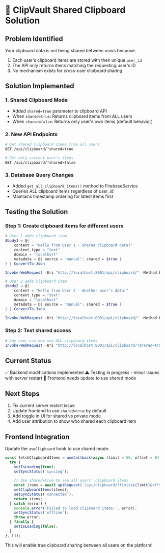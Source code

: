 # 🔄 ClipVault Shared Clipboard Solution

## Problem Identified
Your clipboard data is not being shared between users because:
1. Each user's clipboard items are stored with their unique `user_id`
2. The API only returns items matching the requesting user's ID
3. No mechanism exists for cross-user clipboard sharing

## Solution Implemented

### 1. **Shared Clipboard Mode**
- Added `shared=true` parameter to clipboard API
- When `shared=true`: Returns clipboard items from ALL users
- When `shared=false`: Returns only user's own items (default behavior)

### 2. **New API Endpoints**
```bash
# Get shared clipboard items from all users
GET /api/clipboard/?shared=true

# Get only current user's items
GET /api/clipboard/?shared=false
```

### 3. **Database Query Changes**
- Added `get_all_clipboard_items()` method to FirebaseService
- Queries ALL clipboard items regardless of user_id
- Maintains timestamp ordering for latest items first

## Testing the Solution

### Step 1: Create clipboard items for different users
```powershell
# User 1 adds clipboard item
$body1 = @{
    content = "Hello from User 1 - Shared clipboard data!"
    content_type = "text"
    domain = "localhost"
    metadata = @{ source = "manual"; shared = $true }
} | ConvertTo-Json

Invoke-WebRequest -Uri "http://localhost:8001/api/clipboard/" -Method POST -Body $body1 -ContentType "application/json" -Headers @{ "Authorization" = "Bearer user1-token" }

# User 2 adds clipboard item  
$body2 = @{
    content = "Hello from User 2 - Another user's data!"
    content_type = "text"
    domain = "localhost"
    metadata = @{ source = "manual"; shared = $true }
} | ConvertTo-Json

Invoke-WebRequest -Uri "http://localhost:8001/api/clipboard/" -Method POST -Body $body2 -ContentType "application/json" -Headers @{ "Authorization" = "Bearer user2-token" }
```

### Step 2: Test shared access
```powershell
# Any user can now see ALL clipboard items
Invoke-WebRequest -Uri "http://localhost:8001/api/clipboard/?shared=true" -Headers @{ "Authorization" = "Bearer any-user" }
```

## Current Status
✅ Backend modifications implemented
⚠️ Testing in progress - minor issues with server restart
🔄 Frontend needs update to use shared mode

## Next Steps
1. Fix current server restart issue
2. Update frontend to use `shared=true` by default
3. Add toggle in UI for shared vs private mode
4. Add user attribution to show who shared each clipboard item

## Frontend Integration
Update the `useClipboard` hook to use shared mode:
```typescript
const fetchClipboardItems = useCallback(async (limit = 50, offset = 0) => {
  try {
    setIsLoading(true);
    setSyncStatus('syncing');
    
    // Use shared=true to see all users' clipboard items
    const items = await apiRequest(`/api/clipboard/?limit=${limit}&offset=${offset}&shared=true`);
    setClipboardItems(items);
    setSyncStatus('connected');
    return items;
  } catch (error) {
    console.error('Failed to load clipboard items:', error);
    setSyncStatus('offline');
    throw error;
  } finally {
    setIsLoading(false);
  }
}, []);
```

This will enable true clipboard sharing between all users on the platform!
